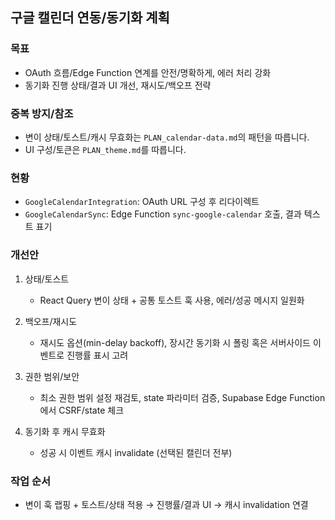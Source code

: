 ## 구글 캘린더 연동/동기화 계획

### 목표

- OAuth 흐름/Edge Function 연계를 안전/명확하게, 에러 처리 강화
- 동기화 진행 상태/결과 UI 개선, 재시도/백오프 전략

### 중복 방지/참조

- 변이 상태/토스트/캐시 무효화는 `PLAN_calendar-data.md`의 패턴을 따릅니다.
- UI 구성/토큰은 `PLAN_theme.md`를 따릅니다.

### 현황

- `GoogleCalendarIntegration`: OAuth URL 구성 후 리다이렉트
- `GoogleCalendarSync`: Edge Function `sync-google-calendar` 호출, 결과 텍스트 표기

### 개선안

1. 상태/토스트
   - React Query 변이 상태 + 공통 토스트 훅 사용, 에러/성공 메시지 일원화

2. 백오프/재시도
   - 재시도 옵션(min-delay backoff), 장시간 동기화 시 폴링 혹은 서버사이드 이벤트로 진행률 표시 고려

3. 권한 범위/보안
   - 최소 권한 범위 설정 재검토, state 파라미터 검증, Supabase Edge Function에서 CSRF/state 체크

4. 동기화 후 캐시 무효화
   - 성공 시 이벤트 캐시 invalidate (선택된 캘린더 전부)

### 작업 순서

- 변이 훅 랩핑 + 토스트/상태 적용 → 진행률/결과 UI → 캐시 invalidation 연결
